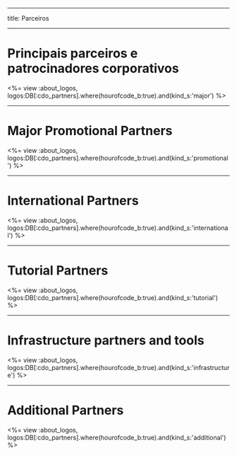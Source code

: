 * * *

title: Parceiros

* * *

# Principais parceiros e patrocinadores corporativos

<%= view :about_logos, logos:DB[:cdo_partners].where(hourofcode_b:true).and(kind_s:'major') %>

* * *

# Major Promotional Partners

<%= view :about_logos, logos:DB[:cdo_partners].where(hourofcode_b:true).and(kind_s:'promotional') %>

* * *

# International Partners

<%= view :about_logos, logos:DB[:cdo_partners].where(hourofcode_b:true).and(kind_s:'international') %>

* * *

# Tutorial Partners

<%= view :about_logos, logos:DB[:cdo_partners].where(hourofcode_b:true).and(kind_s:'tutorial') %>

* * *

# Infrastructure partners and tools

<%= view :about_logos, logos:DB[:cdo_partners].where(hourofcode_b:true).and(kind_s:'infrastructure') %>

* * *

# Additional Partners

<%= view :about_logos, logos:DB[:cdo_partners].where(hourofcode_b:true).and(kind_s:'additional') %>